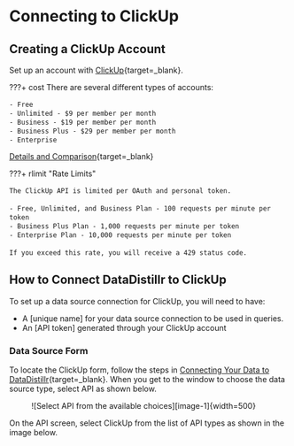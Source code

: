# Connecting to ClickUp

## Creating a ClickUp Account
Set up an account with [ClickUp](https://app.clickup.com/signup){target=_blank}.

???+ cost
    There are several different types of accounts:

    - Free
    - Unlimited - $9 per member per month
    - Business - $19 per member per month
    - Business Plus - $29 per member per month
    - Enterprise

[Details and Comparison](https://clickup.com/pricing){target=_blank}

???+ rlimit "Rate Limits"

    The ClickUp API is limited per OAuth and personal token.

    - Free, Unlimited, and Business Plan - 100 requests per minute per token
    - Business Plus Plan - 1,000 requests per minute per token
    - Enterprise Plan - 10,000 requests per minute per token

    If you exceed this rate, you will receive a 429 status code.

## How to Connect DataDistillr to ClickUp

To set up a data source connection for ClickUp, you will need to have:

- A [unique name] for your data source connection to be used in queries.
- An [API token] generated through your ClickUp account

### Data Source Form

To locate the ClickUp form, follow the steps in [Connecting Your Data to DataDistillr](../../){target=_blank}. When you get to the window to choose the data source type, select API as shown below.

<figure markdown>
![Select API from the available choices][image-1]{width=500}
</figure>

On the API screen, select ClickUp from the list of API types as shown in the image below.



[image-1]: ../../img/api/add-api.png
